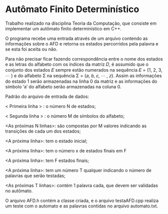 # Autômato Finito Determinístico

Trabalho realizado na disciplina Teoria da Computação, que consiste em implementar um autômato finito determinístico em C++.

O programa recebe uma entrada através de um arquivo contendo as informações sobre o AFD e retorna os estados percorridos pela palavra e se esta foi aceita ou não.

Para não precisar ficar fazendo correspondência entre o nome dos estados e as letras do alfabeto com os índices da matriz 𝐷, é assumido que o conjunto dos estados 𝐸 sempre
estão numerados na sequência 𝐸 = {1, 2, 3, ⋯ } e do alfabeto Σ na sequência Σ = {𝑎, 𝑏, 𝑐, ⋯ , 𝑧}. Assim as informações do estado 1 serão armazenadas na linha 0 da matriz e as informações do símbolo ‘a’ do alfabeto serão armazenadas na coluna 0.


Padrão do arquivo de entrada de dados:


 < Primeira linha > : o número N de estados;
 
 < Segunda linha > : o número M de símbolos do alfabeto;
 
 <As próximas N linhas>: são compostas por M valores indicando as transições de cada um dos estados;
 
 <A próxima linha>: tem o estado inicial;
 
 <A próxima linha>: tem o número x de estados finais em F
 
 <A próxima linha>: tem F estados finais;
 
 <A próxima linha>: tem um número T qualquer indicando o número de palavras que serão testadas;
 
 <As próximas T linhas>: contém 1 palavra cada, que devem ser validadas no autômato.
  
O arquivo AFD.h contém a classe criada, e o arquivo testaAFD.cpp realiza um teste com o automato e as palavras contidas no arquivo automato.txt. 

